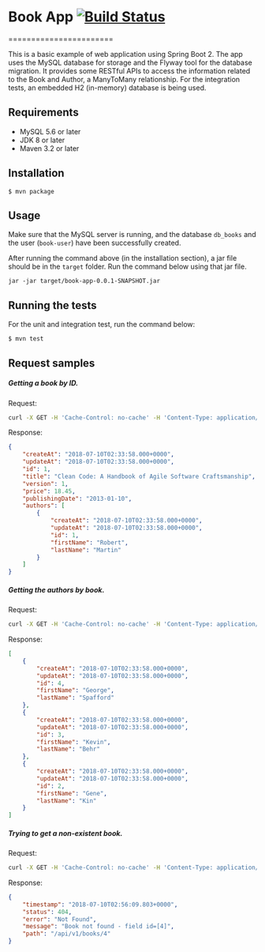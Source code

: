
# Book App  [![Build Status](https://travis-ci.org/geraldoms/book-app.svg?branch=master)](https://travis-ci.org/geraldoms/book-app)  
=======================

This is a basic example of web application using Spring Boot 2. 
The app uses the MySQL database for storage and the Flyway tool for the database migration. 
It provides some RESTful APIs to access the information related to the Book and Author, a ManyToMany relationship. For the integration tests, an embedded H2 (in-memory) database is being used.   

## Requirements
* MySQL 5.6 or later
* JDK 8 or later
* Maven 3.2 or later

## Installation 
`$ mvn package`

## Usage

Make sure that the MySQL server is running, and the 
database `db_books` and the user (`book-user`) have been successfully created. 

After running the command above (in the installation section), a jar file should be in the `target` folder. Run the command below using that jar file.   
 
`jar -jar target/book-app-0.0.1-SNAPSHOT.jar`

## Running the tests

For the unit and integration test, run the command below: 

`$ mvn test`

## Request samples

##### Getting a book by ID.

Request:
```bash
curl -X GET -H 'Cache-Control: no-cache' -H 'Content-Type: application/json' http://localhost:8080/api/v1/books/1
```

Response:
```json
{
    "createAt": "2018-07-10T02:33:58.000+0000",
    "updateAt": "2018-07-10T02:33:58.000+0000",
    "id": 1,
    "title": "Clean Code: A Handbook of Agile Software Craftsmanship",
    "version": 1,
    "price": 18.45,
    "publishingDate": "2013-01-10",
    "authors": [
        {
            "createAt": "2018-07-10T02:33:58.000+0000",
            "updateAt": "2018-07-10T02:33:58.000+0000",
            "id": 1,
            "firstName": "Robert",
            "lastName": "Martin"
        }
    ]
}
```

##### Getting the authors by book.

Request:
```bash
curl -X GET -H 'Cache-Control: no-cache' -H 'Content-Type: application/json' http://localhost:8080/api/v1/books/2/authors
```

Response:
```json
[
    {
        "createAt": "2018-07-10T02:33:58.000+0000",
        "updateAt": "2018-07-10T02:33:58.000+0000",
        "id": 4,
        "firstName": "George",
        "lastName": "Spafford"
    },
    {
        "createAt": "2018-07-10T02:33:58.000+0000",
        "updateAt": "2018-07-10T02:33:58.000+0000",
        "id": 3,
        "firstName": "Kevin",
        "lastName": "Behr"
    },
    {
        "createAt": "2018-07-10T02:33:58.000+0000",
        "updateAt": "2018-07-10T02:33:58.000+0000",
        "id": 2,
        "firstName": "Gene",
        "lastName": "Kin"
    }
]
```

##### Trying to get a non-existent book.

Request:
```bash
curl -X GET -H 'Cache-Control: no-cache' -H 'Content-Type: application/json' http://localhost:8080/api/v1/books/4
```

Response:
```json
{
    "timestamp": "2018-07-10T02:56:09.803+0000",
    "status": 404,
    "error": "Not Found",
    "message": "Book not found - field id=[4]",
    "path": "/api/v1/books/4"
}
```